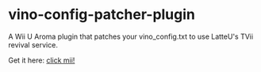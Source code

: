 # vino-config-patcher-plugin
A Wii U Aroma plugin that patches your vino_config.txt to use LatteU's TVii revival service.

Get it here: <a href="https://cdn.ecliipse.app/vino-config-patcher.wps">click mii!</a>
